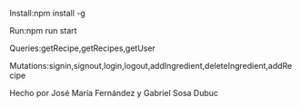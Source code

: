 Install:npm install -g

Run:npm run start

Queries:getRecipe,getRecipes,getUser

Mutations:signin,signout,login,logout,addIngredient,deleteIngredient,addRecipe

Hecho por José María Fernández y Gabriel Sosa Dubuc